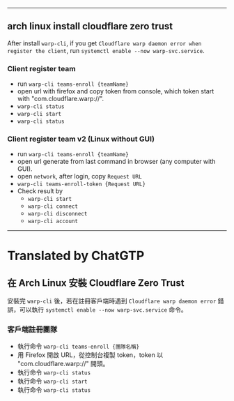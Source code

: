 <!--HugoNoteFlag-->

---


## arch linux install cloudflare zero trust

After install `warp-cli`, if you get `Cloudflare warp daemon error when register the client`, run `systemctl enable --now warp-svc.service`.

### Client register team

* run `warp-cli teams-enroll {teamName}`
* open url with firefox and copy token from console, which token start with "com.cloudflare.warp://".
* `warp-cli status`
* `warp-cli start`
* `warp-cli status`

### Client register team v2 (Linux without GUI)

* run `warp-cli teams-enroll {teamName}`
* open url generate from last command in browser (any computer with GUI).
* open `network`, after login, copy `Request URL`
* `warp-cli teams-enroll-token {Request URL}`
* Check result by
  * `warp-cli start`
  * `warp-cli connect`
  * `warp-cli disconnect`
  * `warp-cli account`

---

<!--HugoNoteZhFlag-->

# Translated by ChatGTP

## 在 Arch Linux 安裝 Cloudflare Zero Trust

安裝完 `warp-cli` 後，若在註冊客戶端時遇到 `Cloudflare warp daemon error` 錯誤，可以執行 `systemctl enable --now warp-svc.service` 命令。

### 客戶端註冊團隊

* 執行命令 `warp-cli teams-enroll {團隊名稱}`
* 用 Firefox 開啟 URL，從控制台複製 token，token 以 "com.cloudflare.warp://" 開頭。
* 執行命令 `warp-cli status`
* 執行命令 `warp-cli start`
* 執行命令 `warp-cli status`